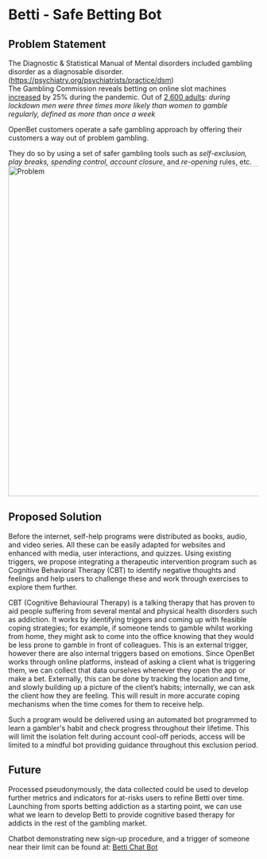# Betti - Safe Betting Bot

## Problem Statement

The Diagnostic & Statistical Manual of Mental disorders included gambling disorder as a diagnosable disorder. (https://psychiatry.org/psychiatrists/practice/dsm)  
The Gambling Commission reveals betting on online slot machines [increased](https://www.huffingtonpost.co.uk/entry/lockdown-gambling-coronavirus-britain_uk_5f086fd3c5b63a72c340afcc) by 25% during the pandemic. Out of [2,600 adults](https://www.sciencedaily.com/releases/2021/05/210517083636.htm): *during lockdown men were three times more likely than women to gamble regularly, defined as more than once a week* 

OpenBet customers operate a safe gambling approach by offering their customers a way out of problem gambling.

They do so by using a set of safer gambling tools such as *self-exclusion, play breaks, spending control, account closure*, and *re-opening* rules, etc.  
<img width="663" alt="Problem" src="https://user-images.githubusercontent.com/16685932/173228097-93a67b12-3ad9-4a64-b532-44e2df8b19f2.png">


## Proposed Solution

Before the internet, self-help programs were distributed as books, audio, and video series. All these can be easily adapted for websites and enhanced with media, user interactions, and quizzes. Using existing triggers, we propose integrating a therapeutic intervention program such as Cognitive Behavioral Therapy (CBT) to identify negative thoughts and feelings and help users to challenge these and work through exercises to explore them further.

CBT (Cognitive Behavioural Therapy) is a talking therapy that has proven to aid people suffering from several mental and physical health disorders such as addiction. It works by identifying triggers and coming up with feasible coping strategies; for example, if someone tends to gamble whilst working from home, they might ask to come into the office knowing that they would be less prone to gamble in front of colleagues. This is an external trigger, however there are also internal triggers based on emotions. Since OpenBet works through online platforms, instead of asking a client what is triggering them, we can collect that data ourselves whenever they open the app or make a bet. Externally, this can be done by tracking the location and time, and slowly building up a picture of the client’s habits; internally, we can ask the client how they are feeling. This will result in more accurate coping mechanisms when the time comes for them to receive help.

Such a program would be delivered using an automated bot programmed to learn a gambler's habit and check progress throughout their lifetime. This will limit the isolation felt during account cool-off periods, access will be limited to a mindful bot providing guidance throughout this exclusion period.

## Future

Processed pseudonymously, the data collected could be used to develop further metrics and indicators for at-risks users to refine Betti over time. Launching from sports betting addiction as a starting point, we can use what we learn to develop Betti to provide cognitive based therapy for addicts in the rest of the gambling market. 


Chatbot demonstrating new sign-up procedure, and a trigger of someone near their limit can be found at:
[Betti Chat Bot](https://vvaneli.github.io/betti/assets/bot.html)
